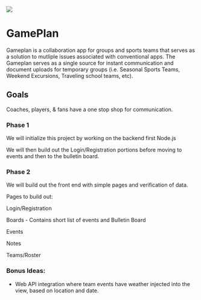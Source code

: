 <img class="img-responsive" src="https://images.unsplash.com/photo-1512758017271-d7b84c2113f1?ixlib=rb-1.2.1&auto=format&fit=crop&w=1350&q=80">

# GamePlan

Gameplan is a collaboration app for groups and sports teams that serves as a solution to mutliple issues associated with conventional apps. The Gameplan serves as a single source for instant communication and document uploads for temporary groups (i.e. Seasonal Sports Teams, Weekend Excursions, Traveling school teams, etc).

## Goals

Coaches, players, & fans have a one stop shop for communication.


### Phase 1

We will initialize this project by working on the backend first Node.js

We will then build out the Login/Registration portions before moving to events and then to the bulletin board.

### Phase 2

We will build out the front end with simple pages and verification of data.

Pages to build out:

Login/Registration

Boards - Contains short list of events and Bulletin Board

Events

Notes

Teams/Roster

### Bonus Ideas:
- Web API integration where team events have weather injected into the view, based on location and date.
